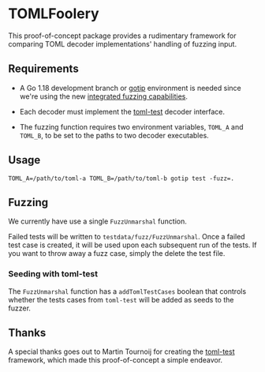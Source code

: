 # TOMLFoolery

This proof-of-concept package provides a rudimentary framework for comparing
TOML decoder implementations' handling of fuzzing input.

## Requirements

- A Go 1.18 development branch or [gotip](https://pkg.go.dev/golang.org/dl/gotip)
  environment is needed since we're using the new [integrated fuzzing
  capabilities](https://go.dev/blog/fuzz-beta).

- Each decoder must implement the [toml-test](https://github.com/BurntSushi/toml-test/) decoder interface.

- The fuzzing function requires two environment variables, `TOML_A` and `TOML_B`, to be set to the paths to two decoder executables.

## Usage

```
TOML_A=/path/to/toml-a TOML_B=/path/to/toml-b gotip test -fuzz=.
```

## Fuzzing

We currently have use a single `FuzzUnmarshal` function.

Failed tests will be written to `testdata/fuzz/FuzzUnmarshal`.  Once a failed
test case is created, it will be used upon each subsequent run of the tests.  If
you want to throw away a fuzz case, simply the delete the test file.

### Seeding with toml-test

The `FuzzUnmarshal` function has a `addTomlTestCases` boolean that controls
whether the tests cases from `toml-test` will be added as seeds to the fuzzer.

## Thanks

A special thanks goes out to Martin Tournoij for creating the
[toml-test](https://github.com/BurntSushi/toml-test/) framework, which made this
proof-of-concept a simple endeavor.
